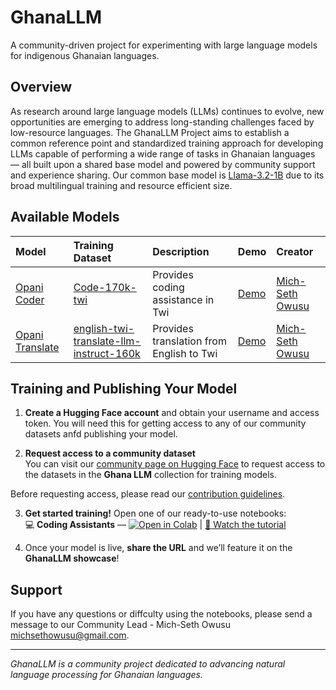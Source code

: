 # GhanaLLM

A community-driven project for experimenting with large language models for indigenous Ghanaian languages.

## Overview

As research around large language models (LLMs) continues to evolve, new opportunities are emerging to address long-standing challenges faced by low-resource languages. The GhanaLLM Project aims to establish a common reference point and standardized training approach for developing LLMs capable of performing a wide range of tasks in Ghanaian languages — all built upon a shared base model and powered by community support and experience sharing. Our common base model is [Llama-3.2-1B](https://huggingface.co/meta-llama/Llama-3.2-1B-Instruct) due to its broad multilingual training and resource efficient size.

## Available Models

| **Model** | **Training Dataset** | **Description** | **Demo** | **Creator** |
| :------------- | :------------- | :------------- | :------------- | :------------- |
| [Opani Coder](https://huggingface.co/ghananlpcommunity/opani-coder_1b-merged-16bit) | [Code-170k-twi](https://huggingface.co/datasets/ghananlpcommunity/Code-170k-twi) | Provides coding assistance in Twi | [Demo](https://huggingface.co/spaces/ghananlpcommunity/Opani-Coder-DEMO) | [Mich-Seth Owusu](https://www.linkedin.com/in/mich-seth-owusu/) |
| [Opani Translate](https://huggingface.co/ghananlpcommunity/opani-translate_1b-merged-16bit) | [english-twi-translate-llm-instruct-160k](https://huggingface.co/datasets/ghananlpcommunity/english-twi-translate-llm-instruct-160k) | Provides translation from English to Twi | [Demo](https://huggingface.co/spaces/ghananlpcommunity/Opani-Translate-Demo) | [Mich-Seth Owusu](https://www.linkedin.com/in/mich-seth-owusu/) |


## Training and Publishing Your Model

1. **Create a Hugging Face account** and obtain your username and access token. You will need this for getting access to any of our community datasets anfd publishing your model. 

2. **Request access to a community dataset**  
You can visit our [community page on Hugging Face](https://huggingface.co/collections/ghananlpcommunity/ghana-llm) to request access to the datasets in the **Ghana LLM** collection for training models.  

Before requesting access, please read our [contribution guidelines](https://github.com/GhanaNLP/Community-Docs/blob/main/CONTRIBUTING.md).


3. **Get started training!** Open one of our ready-to-use notebooks:  
   💻 **Coding Assistants** — [![Open in Colab](https://colab.research.google.com/assets/colab-badge.svg)](https://colab.research.google.com/drive/1LdWBCwwIyKrNprhAJHos5ws0Kz-GgHug?usp=sharing) | [🎥 Watch the tutorial](https://www.youtube.com/watch?v=qr9dzRovLkM)

4. Once your model is live, **share the URL** and we’ll feature it on the **GhanaLLM showcase**!

## Support

If you have any questions or diffculty using the notebooks, please send a message to our Community Lead - Mich-Seth Owusu [michsethowusu@gmail.com](mailto:michsethowusu@gmail.com).

---

*GhanaLLM is a community project dedicated to advancing natural language processing for Ghanaian languages.*
